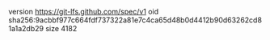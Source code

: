 version https://git-lfs.github.com/spec/v1
oid sha256:9acbbf977c664fdf737322a81e7c4ca65d48b0d4412b90d63262cd81a1a2db29
size 4182
